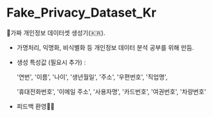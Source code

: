 # Fake_Privacy_Dataset_Kr
🤡가짜 개인정보 데이터셋 생성기(🇰🇷).

* 가명처리, 익명화, 비식별화 등 개인정보 데이터 분석 공부를 위해 만듬.

* 생성 특성값 (필요시 추가) :

  '연번', '이름', '나이', '생년월일', '주소', '우편번호', '직업명',
  
  '휴대전화번호', '이메일 주소', '사용자명', '카드번호', '여권번호', '차량번호'

* 피드백 환영🙋‍♂️
